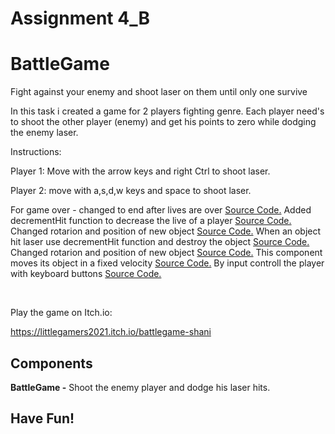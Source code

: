 # Assignment 4_B
# BattleGame
Fight against your enemy and shoot laser on them until only one survive


In this task i created a game for 2 players fighting genre.
Each player need's to shoot the other player (enemy)
and get his points to zero while dodging the enemy laser.

Instructions:

Player 1:
Move with the arrow keys and right Ctrl to shoot laser.

Player 2:
move with a,s,d,w keys and space to shoot laser.

For game over - changed to end after lives are over [Source Code.](GameOverOnTrigger2D.cs)
Added decrementHit function to decrease the live of a player [Source Code.](HitPoints.cs)
Changed rotarion and position of new object [Source Code.](KeyboardSpawner.cs)
When an object hit laser use decrementHit function and destroy the object [Source Code.](LaserHit.cs)
Changed rotarion and position of new object [Source Code.](KeyboardSpawner.cs)
This component moves its object in a fixed velocity [Source Code.](Mover.cs)
By input controll the player with keyboard buttons [Source Code.](Walk.cs)


<br />


Play the game on Itch.io:

https://littlegamers2021.itch.io/battlegame-shani

## Components
**BattleGame -** Shoot the enemy player and dodge his laser hits.

## **Have Fun!**
